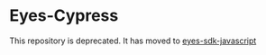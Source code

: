 # Eyes-Cypress

This repository is deprecated. It has moved to [eyes-sdk-javascript](https://github.com/applitools/eyes.sdk.javascript1/tree/master/packages/eyes-cypress)